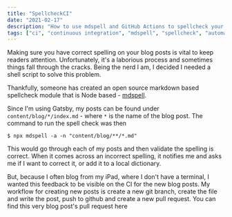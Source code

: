 ```yaml
---
title: "SpellcheckCI"
date: "2021-02-17"
description: "How to use mdspell and GitHub Actions to spellcheck your markdown blog"
tags: ["ci", "continuous integration", "mdspell", "spellcheck", "automation"]
---
```


Making sure you have correct spelling on your blog posts is vital to keep readers attention. Unfortunately, it's a laborious process and sometimes things fall through the cracks.
Being the nerd I am, I decided I needed a shell script to solve this problem.

Thankfully, someone has created an open source markdown based spellcheck module that is Node based - [mdspell](https://github.com/lukeapage/node-markdown-spellcheck).

Since I'm using Gatsby, my posts can be found under `content/blog/*/index.md` - where `*` is the name of the blog post. The command to run the spell check was then
```
$ npx mdspell -a -n "content/blog/**/*.md"
```

This would go through each of my posts and then validate the spelling is correct. When it comes across an incorrect spelling, it notifies me and asks me if I want to correct it, or add it to a local dictionary.

But, because I often blog from my iPad, where I don't have a terminal, I wanted this feedback to be visible on the CI for the new blog posts.
My workflow for creating new posts is create a new git branch, create the file and write the post, push to github and create a new pull request. You can find this very blog post's pull request here
